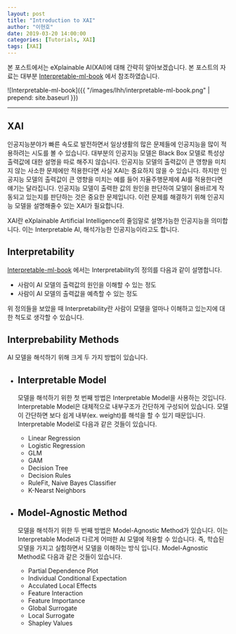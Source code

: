 ```yaml
---
layout: post
title: "Introduction to XAI"
author: "이현호"
date: 2019-03-20 14:00:00
categories: [Tutorials, XAI]
tags: [XAI]
---
```


본 포스트에서는 eXplainable AI(XAI)에 대해 간략히 알아보겠습니다.
본 포스트의 자료는 대부분 [Interpretable-ml-book](https://christophm.github.io/interpretable-ml-book/) 에서 참조하였습니다.

![Interpretable-ml-book]({{ "/images/lhh/interpretable-ml-book.png" | prepend: site.baseurl }})

---

## XAI

인공지능분야가 빠른 속도로 발전하면서 일상생활의 많은 문제들에 인공지능을 많이 적용하려는 시도를 볼 수 있습니다. 대부분의 인공지능 모델은 Black Box 모델로 특성상 출력값에 대한 설명을 따로 해주지 않습니다. 인공지능 모델의 출력값이 큰 영향을 미치지 않는 사소한 문제에만 적용한다면 사실 XAI는 중요하지 않을 수 있습니다. 하지만 인공지능 모델의 출력값이 큰 영향을 미치는 예를 들어 자율주행문제에 AI를 적용한다면 얘기는 달라집니다. 인공지능 모델이 출력한 값의 원인을 판단하여 모델이 올바르게 작동되고 있는지를 판단하는 것은 중요한 문제입니다. 이런 문제를 해결하기 위해 인공지능 모델을 설명해줄수 있는  XAI가 필요합니다.

XAI란 eXplainable Artificial Intelligence의 줄임말로 설명가능한 인공지능을 의미합니다. 이는 Interpretable AI, 해석가능한 인공지능이라고도 합니다. 

## Interpretability

[Interpretable-ml-book](https://christophm.github.io/interpretable-ml-book/) 에서는 Interpretability의 정의를 다음과 같이 설명합니다.

- 사람이 AI 모델의 출력값의 원인을 이해할 수 있는 정도
- 사람이 AI 모델의 출력값을 예측할 수 있는 정도

위 정의들을 보았을 때 Interpretability란 사람이 모델을 얼마나 이해하고 있는지에 대한 척도로 생각할 수 있습니다.

## Interprebability Methods

AI 모델을 해석하기 위해 크게 두 가지 방법이 있습니다.

 - ## Interpretable Model
    모델을 해석하기 위한 첫 번째 방법은 Interpretable Model을 사용하는 것입니다. Interpretable Model은 대체적으로 내부구조가 간단하게 구성되어 있습니다. 모델이 간단하면 보다 쉽게 내부(ex. weight)를 해석을 할 수 있기 때문입니다. Interpretable Model로 다음과 같은 것들이 있습니다.

    - Linear Regression
    - Logistic Regression
    - GLM
    - GAM
    - Decision Tree
    - Decision Rules
    - RuleFit, Naive Bayes Classifier
    - K-Nearst Neighbors
    
 - ## Model-Agnostic Method
    모델을 해석하기 위한 두 번째 방법은 Model-Agnostic Method가 있습니다. 이는 Interpretable Model과 다르게 어떠한 AI 모델에 적용할 수 있습니다. 즉, 학습된 모델을 가지고 실험하면서 모델을 이해하는 방식 입니다. Model-Agnostic Method로 다음과 같은 것들이 있습니다.

     - Partial Dependence Plot
     - Individual Conditional Expectation
     - Acculated Local Effects
     - Feature Interaction
     - Feature Importance
     - Global Surrogate
     - Local Surrogate
     - Shapley Values
